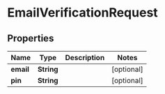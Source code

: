 
# EmailVerificationRequest

## Properties
Name | Type | Description | Notes
------------ | ------------- | ------------- | -------------
**email** | **String** |  |  [optional]
**pin** | **String** |  |  [optional]



